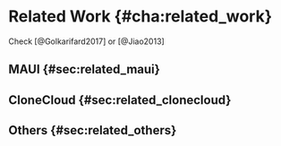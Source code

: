 # Related Work {#cha:related_work}

Check [@Golkarifard2017] or [@Jiao2013]

## MAUI {#sec:related_maui}

## CloneCloud {#sec:related_clonecloud}

## Others {#sec:related_others}

